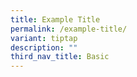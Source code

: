 ```yaml
---
title: Example Title
permalink: /example-title/
variant: tiptap
description: ""
third_nav_title: Basic
---
```

